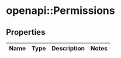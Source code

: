 # openapi::Permissions


## Properties
Name | Type | Description | Notes
------------ | ------------- | ------------- | -------------


